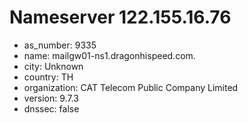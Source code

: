 # Nameserver 122.155.16.76

* as_number: 9335
* name: mailgw01-ns1.dragonhispeed.com.
* city: Unknown
* country: TH
* organization: CAT Telecom Public Company Limited
* version: 9.7.3
* dnssec: false
